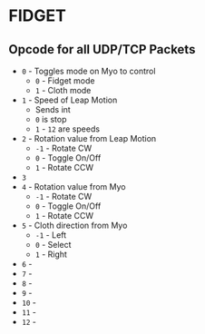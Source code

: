 # FIDGET

## Opcode for all UDP/TCP Packets

- `0` - Toggles mode on Myo to control
	- `0` - Fidget mode
	- `1` - Cloth mode
- `1` - Speed of Leap Motion
	- Sends int
	- `0` is stop
	- `1` - `12` are speeds
- `2` - Rotation value from Leap Motion
	- `-1` - Rotate CW
	- `0` - Toggle On/Off
	- `1` - Rotate CCW
- `3` 
- `4` - Rotation value from Myo
	- `-1` - Rotate CW
	- `0` - Toggle On/Off
	- `1` - Rotate CCW
- `5` - Cloth direction from Myo
	- `-1` - Left
	- `0` - Select
	- `1` - Right 
- `6` - 
- `7` - 
- `8` - 
- `9` - 
- `10` - 
- `11` - 
- `12` - 